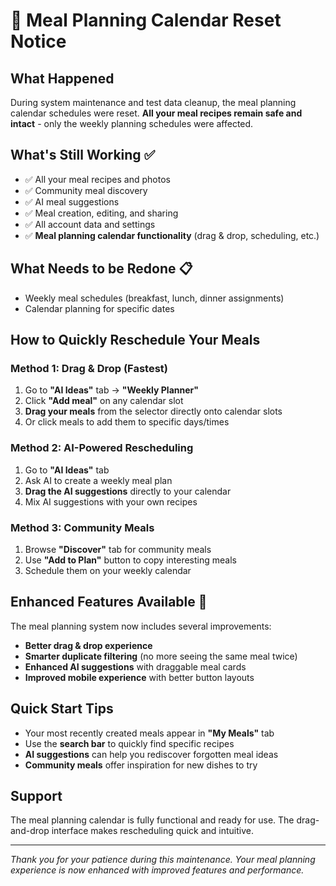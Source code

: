 # 📅 Meal Planning Calendar Reset Notice

## What Happened
During system maintenance and test data cleanup, the meal planning calendar schedules were reset. **All your meal recipes remain safe and intact** - only the weekly planning schedules were affected.

## What's Still Working ✅
- ✅ All your meal recipes and photos
- ✅ Community meal discovery
- ✅ AI meal suggestions
- ✅ Meal creation, editing, and sharing
- ✅ All account data and settings
- ✅ **Meal planning calendar functionality** (drag & drop, scheduling, etc.)

## What Needs to be Redone 📋
- Weekly meal schedules (breakfast, lunch, dinner assignments)
- Calendar planning for specific dates

## How to Quickly Reschedule Your Meals

### Method 1: Drag & Drop (Fastest)
1. Go to **"AI Ideas"** tab → **"Weekly Planner"**
2. Click **"Add meal"** on any calendar slot
3. **Drag your meals** from the selector directly onto calendar slots
4. Or click meals to add them to specific days/times

### Method 2: AI-Powered Rescheduling
1. Go to **"AI Ideas"** tab
2. Ask AI to create a weekly meal plan
3. **Drag the AI suggestions** directly to your calendar
4. Mix AI suggestions with your own recipes

### Method 3: Community Meals
1. Browse **"Discover"** tab for community meals
2. Use **"Add to Plan"** button to copy interesting meals
3. Schedule them on your weekly calendar

## Enhanced Features Available 🌟
The meal planning system now includes several improvements:
- **Better drag & drop experience**
- **Smarter duplicate filtering** (no more seeing the same meal twice)
- **Enhanced AI suggestions** with draggable meal cards
- **Improved mobile experience** with better button layouts

## Quick Start Tips
- Your most recently created meals appear in **"My Meals"** tab
- Use the **search bar** to quickly find specific recipes
- **AI suggestions** can help you rediscover forgotten meal ideas
- **Community meals** offer inspiration for new dishes to try

## Support
The meal planning calendar is fully functional and ready for use. The drag-and-drop interface makes rescheduling quick and intuitive.

---
*Thank you for your patience during this maintenance. Your meal planning experience is now enhanced with improved features and performance.*
